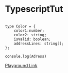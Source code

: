 # TypescriptTut



```tsx

type Color = {
    color1:number;
    color2: string;
    isValid: boolean;
    addressLines: string[];
};

console.log(Adress)

```

[Playground Link](https://www.typescriptlang.org/play/?#code/FAFwngDgpgBAwgewDYIE4wLwwN7BvmAY2TQEYAuAOwFcBbAIylQG48DiVUAmcmAZxCoAlpQDmrAjCF8AagEMkQgCa96CZFDmUJBOUqWoofPgBkRR3gOFiA2gF1WAX1bBilPhoB0KUQAoAggZGfACUwEA)
